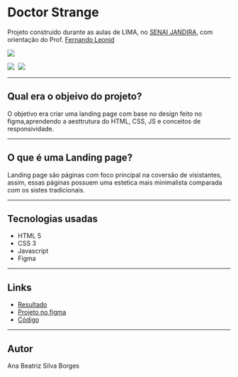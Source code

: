 # Doctor Strange 
Projeto construido durante as aulas de LIMA, no [SENAI JANDIRA](https://jandira.sp.senai.br/), com orientação do Prof. [Fernando Leonid ](https://github.com/fernandoleonid)

![](./home.png)


![](./mobile.png)
<img scr="./img/MOBILE.png" widht="150px"> ![](./menu.png)
<img scr="./img/menu.mobile.png" widht="150px">

---

## Qual era o objeivo do projeto? 
O objetivo era criar uma landing page com base no design feito no figma,aprendendo a aesttrutura do HTML, CSS, JS e conceitos de responsividade. 

---

## O que é uma Landing page?
Landing page são páginas com foco principal na coversão de visistantes, assim, essas páginas possuem uma estetica mais minimalista comparada com os sistes tradicionais.

---

## Tecnologias usadas 
- HTML 5
- CSS 3
- Javascript
- Figma 

--- 
## Links

- [Resultado](https://anabeatrizsilvaborges.github.io/DoctorStrange/)
- [Projeto no figma](https://www.figma.com/file/0L62q8kNhgHPBWMhDfIopg/Untitled?node-id=0%3A1)
- [Código](https://github.com/AnaBeatrizSilvaBorges/DoctorStrange)

---

## Autor 
Ana Beatriz Silva Borges 